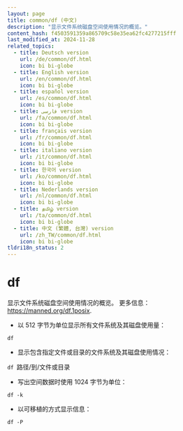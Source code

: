 ```yaml
---
layout: page
title: common/df (中文)
description: "显示文件系统磁盘空间使用情况的概览。"
content_hash: f4503591359a865709c58e35ea62fc4277215fff
last_modified_at: 2024-11-28
related_topics:
  - title: Deutsch version
    url: /de/common/df.html
    icon: bi bi-globe
  - title: English version
    url: /en/common/df.html
    icon: bi bi-globe
  - title: español version
    url: /es/common/df.html
    icon: bi bi-globe
  - title: فارسی version
    url: /fa/common/df.html
    icon: bi bi-globe
  - title: français version
    url: /fr/common/df.html
    icon: bi bi-globe
  - title: italiano version
    url: /it/common/df.html
    icon: bi bi-globe
  - title: 한국어 version
    url: /ko/common/df.html
    icon: bi bi-globe
  - title: Nederlands version
    url: /nl/common/df.html
    icon: bi bi-globe
  - title: தமிழ் version
    url: /ta/common/df.html
    icon: bi bi-globe
  - title: 中文 (繁體, 台灣) version
    url: /zh_TW/common/df.html
    icon: bi bi-globe
tldri18n_status: 2
---
```

# df

显示文件系统磁盘空间使用情况的概览。
更多信息：<https://manned.org/df.1posix>.

- 以 512 字节为单位显示所有文件系统及其磁盘使用量：

`df`

- 显示包含指定文件或目录的文件系统及其磁盘使用情况：

`df `<span class="tldr-var badge badge-pill bg-dark-lm bg-white-dm text-white-lm text-dark-dm font-weight-bold">路径/到/文件或目录</span>

- 写出空间数据时使用 1024 字节为单位：

`df -k`

- 以可移植的方式显示信息：

`df -P`
